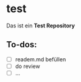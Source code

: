 # test
Das ist ein **Test Repository** 

## To-dos:
- [ ] readem.md befüllen
- [ ] do review
- [ ] ...

